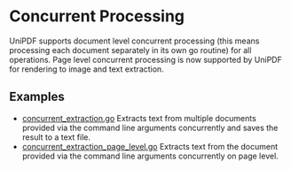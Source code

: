 # Concurrent Processing

UniPDF supports document level concurrent processing (this means processing each document separately in its own go routine) for all operations. 
Page level concurrent processing is now supported by UniPDF for rendering to image and text extraction.


## Examples
- [concurrent_extraction.go](concurrent_extraction.go) Extracts text from multiple documents provided via the command line arguments concurrently and saves the result to a text file.
- [concurrent_extraction_page_level.go](concurrent_extraction_page_level.go) Extracts text from the document provided via the command line arguments concurrently on page level.
